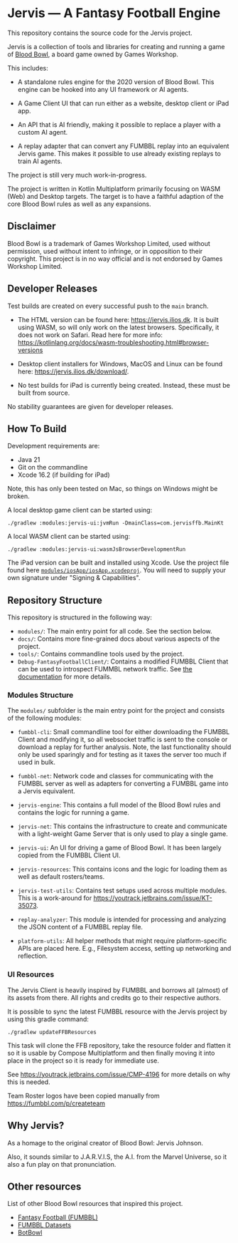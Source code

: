# Jervis — A Fantasy Football Engine

This repository contains the source code for the Jervis project.

Jervis is a collection of tools and libraries for creating and running a game of 
[Blood Bowl](https://start-warhammer.com/blood-bowl/), a board game owned by Games 
Workshop.

This includes:
 
- A standalone rules engine for the 2020 version of Blood Bowl. This engine 
  can be hooked into any UI framework or AI agents.

- A Game Client UI that can run either as a website, desktop client or iPad app.

- An API that is AI friendly, making it possible to replace a player with a 
  custom AI agent.

- A replay adapter that can convert any FUMBBL replay into an equivalent Jervis
  game. This makes it possible to use already existing replays to train AI 
  agents.

The project is still very much work-in-progress.

The project is written in Kotlin Multiplatform primarily focusing on WASM (Web) 
and Desktop targets. The target is to have a faithful adaption of the core Blood 
Bowl rules as well as any expansions.

## Disclaimer

Blood Bowl is a trademark of Games Workshop Limited, used without permission, 
used without intent to infringe, or in opposition to their copyright. This 
project is in no way official and is not endorsed by Games Workshop Limited.


## Developer Releases

Test builds are created on every successful push to the `main` branch.

* The HTML version can be found here: https://jervis.ilios.dk. It is built
  using WASM, so will only work on the latest browsers. Specifically, it does
  not work on Safari. Read here for more info: 
  https://kotlinlang.org/docs/wasm-troubleshooting.html#browser-versions

* Desktop client installers for Windows, MacOS and Linux can be found here:
  https://jervis.ilios.dk/download/.

* No test builds for iPad is currently being created. Instead, these must be
  built from source. 

No stability guarantees are given for developer releases.


## How To Build

Development requirements are:
- Java 21
- Git on the commandline
- Xcode 16.2 (if building for iPad)

Note, this has only been tested on Mac, so things on Windows might be broken.

A local desktop game client can be started using:

```shell
./gradlew :modules:jervis-ui:jvmRun -DmainClass=com.jervisffb.MainKt
```

A local WASM client can be started using:

```shell
./gradlew :modules:jervis-ui:wasmJsBrowserDevelopmentRun
```

The iPad version can be built and installed using Xcode. Use the project file
found here [`modules/iosApp/iosApp.xcodeproj`](modules/iosApp/iosApp.xcodeproj). 
You will need to supply your own signature under "Signing & Capabilities".


## Repository Structure

This repository is structured in the following way:

- `modules/`: The main entry point for all code. See the section below.
- `docs/`: Contains more fine-grained docs about various aspects of the project.
- `tools/`: Contains commandline tools used by the project.
- `Debug-FantasyFootballClient/`: Contains a modified FUMBBL Client that can
  be used to introspect FUMMBL network traffic. See 
  [the documentation](modules/fumbbl-cli/README.md) for more details.

### Modules Structure

The `modules/` subfolder is the main entry point for the project and consists 
of the following modules:

- `fumbbl-cli`: Small commandline tool for either downloading the FUMBBL Client 
  and modifying it, so all websocket traffic is sent to the console or 
  download a replay for further analysis. Note, the last functionality should only 
  be used sparingly and for testing as it taxes the server too much if used in 
  bulk. 

- `fumbbl-net`: Network code and classes for communicating with the FUMBBL 
   server as well as adapters for converting a FUMBBL game into a Jervis
   equivalent.

- `jervis-engine`: This contains a full model of the Blood Bowl rules and 
  contains the logic for running a game.

- `jervis-net`: This contains the infrastructure to create and communicate with
   a light-weight Game Server that is only used to play a single game.

- `jervis-ui`: An UI for driving a game of Blood Bowl. It has been largely 
  copied from the FUMBBL Client UI. 

- `jervis-resources`: This contains icons and the logic for loading them as well
   as default rosters/teams.

- `jervis-test-utils`: Contains test setups used across multiple modules.
  This is a work-around for https://youtrack.jetbrains.com/issue/KT-35073.

- `replay-analyzer`: This module is intended for processing and analyzing the
   JSON content of a FUMBBL replay file.

- `platform-utils`: All helper methods that might require platform-specific
  APIs are placed here. E.g., Filesystem access, setting up networking and 
  reflection.

### UI Resources

The Jervis Client is heavily inspired by FUMBBL and borrows all (almost) of
its assets from there. All rights and credits go to their respective authors.

It is possible to sync the latest FUMBBL resource with the Jervis project
by using this gradle command:

```
./gradlew updateFFBResources
```

This task will clone the FFB repository, take the resource folder and 
flatten it so it is usable by Compose Multiplatform and then finally moving it
into place in the project so it is ready for immediate use.

See https://youtrack.jetbrains.com/issue/CMP-4196 for more details on why
this is needed.

Team Roster logos have been copied manually from https://fumbbl.com/p/createteam


## Why Jervis?

As a homage to the original creator of Blood Bowl: Jervis Johnson. 

Also, it sounds similar to J.A.R.V.I.S, the A.I. from the Marvel Universe, so it 
also a fun play on that pronunciation.


## Other resources

List of other Blood Bowl resources that inspired this project.

- [Fantasy Football (FUMBBL)](https://github.com/christerk/ffb)
- [FUMBBL Datasets](https://github.com/gsverhoeven/fumbbl_datasets)
- [BotBowl](https://njustesen.github.io/botbowl/)
